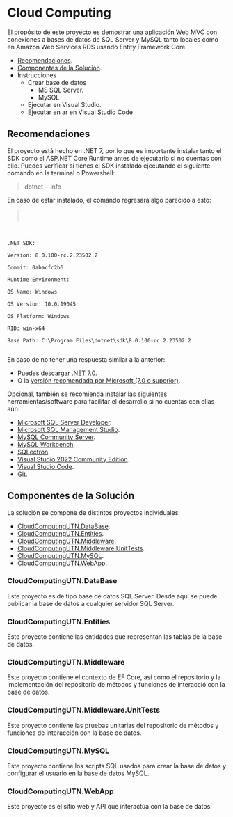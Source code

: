 # Cloud Computing

El prop&oacute;sito de este proyecto es demostrar una aplicaci&oacute;n Web MVC con conexiones a bases de datos de SQL Server y MySQL tanto locales como en Amazon Web Services RDS usando Entity Framework Core. 
-   [Recomendaciones](#recomendaciones).
-   [Componentes de la Soluci&oacute;n](#componentes-de-la-solución).
-   Instrucciones
    -   Crear base de datos
        -   MS SQL Server.
        -   MySQL
    -   Ejecutar en Visual Studio.
    -   Ejecutar en ar en Visual Studio Code


## Recomendaciones
El proyecto est&aacute; hecho en .NET 7, por lo que es importante instalar tanto el SDK como el ASP.NET Core Runtime antes de ejecutarlo si no cuentas con ello. Puedes verificar si tienes el SDK instalado ejecutando el siguiente comando en la terminal o Powershell:

> dotnet --info

En caso de estar instalado, el comando regresar&aacute; algo parecido a esto:
><code>
.NET SDK:\
Version:   8.0.100-rc.2.23502.2\
Commit:    0abacfc2b6\
Runtime Environment:\
OS Name:     Windows\
OS Version:  10.0.19045\
OS Platform: Windows\
RID:         win-x64\
Base Path:   C:\Program Files\dotnet\sdk\8.0.100-rc.2.23502.2\
</code>

En caso de no tener una respuesta similar a la anterior:
-   Puedes [descargar .NET 7.0](https://dotnet.microsoft.com/es-es/download/dotnet/7.0).
-   O la [versi&oacute;n recomendada por Microsoft (7.0 o superior)](https://dotnet.microsoft.com/es-es/download).

Opcional, tambi&eacute;n se recomienda instalar las siguientes herramientas/software para facilitar el desarrollo si no cuentas con ellas a&uacute;n:
-   [Microsoft SQL Server Developer](https://go.microsoft.com/fwlink/p/?linkid=2215158&clcid=0x80a&culture=es-mx&country=mx).
-   [Microsoft SQL Management Studio](https://learn.microsoft.com/en-us/sql/ssms/download-sql-server-management-studio-ssms?view=sql-server-ver16#download-ssms).
-   [MySQL Community Server](https://dev.mysql.com/downloads/mysql/).
-   [MySQL Workbench](https://dev.mysql.com/downloads/workbench/).
-   [SQLectron](https://sqlectron.github.io/).
-   [Visual Studio 2022 Community Edition](https://visualstudio.microsoft.com/es/vs/community/).
-   [Visual Studio Code](https://code.visualstudio.com/download).
-   [Git](https://git-scm.com/downloads).

## Componentes de la Soluci&oacute;n

La soluci&oacute;n se compone de distintos proyectos individuales:
-   [CloudComputingUTN.DataBase](#cloudcomputingutndatabase).
-   [CloudComputingUTN.Entities](#cloudcomputingutnentities).
-   [CloudComputingUTN.Middleware](#cloudcomputingutnmiddleware).
-   [CloudComputingUTN.Middleware.UnitTests](#cloudcomputingutnmiddlewareunittests).
-   [CloudComputingUTN.MySQL](#cloudcomputingutnmysql).
-   [CloudComputingUTN.WebApp](#cloudcomputingutnwebapp).

### CloudComputingUTN.DataBase
Este proyecto es de tipo base de datos SQL Server. Desde aqu&iacute; se puede publicar la base de datos a cualquier servidor SQL Server.

### CloudComputingUTN.Entities
Este proyecto contiene las entidades que representan las tablas de la base de datos.

### CloudComputingUTN.Middleware
Este proyecto contiene el contexto de EF Core, as&iacute; como el repositorio y la implementaci&oacute;n del repositorio de m&eacute;todos y funciones de interacci&oacute; con la base de datos.

### CloudComputingUTN.Middleware.UnitTests
Este proyecto contiene las pruebas unitarias del repositorio de m&eacute;todos y funciones de interacci&oacute;n con la base de datos.

### CloudComputingUTN.MySQL
Este proyecto contiene los scripts SQL usados para crear la base de datos y configurar el usuario en la base de datos MySQL.

### CloudComputingUTN.WebApp
Este proyecto es el sitio web y API que interact&uacute;a con la base de datos.